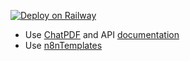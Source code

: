 [![Deploy on Railway](https://railway.app/button.svg)](https://railway.app/template/ApzZZF?referralCode=jyd_0y)

- Use [ChatPDF](https://www.chatpdf.com/) and API [documentation](https://www.chatpdf.com/docs/api/backend)
- Use [n8nTemplates](/n8n/templates)
